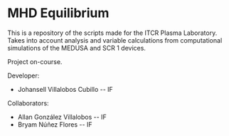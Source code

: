 # MHD Equilibrium

This is a repository of the scripts made for the ITCR Plasma Laboratory. Takes into account analysis and variable calculations from computational simulations of the MEDUSA and SCR 1 devices. 

Project on-course.

Developer: 

- Johansell Villalobos Cubillo -- IF

Collaborators: 

- Allan González Villalobos -- IF
- Bryam Núñez Flores -- IF 
